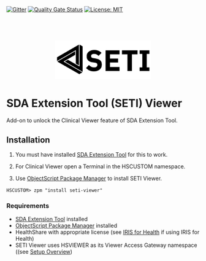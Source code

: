 [![Gitter](https://img.shields.io/badge/Available%20on-Intersystems%20Open%20Exchange-00b2a9.svg)](https://openexchange.intersystems.com/package/SETI)
 [![Quality Gate Status](https://community.objectscriptquality.com/api/project_badges/measure?project=intersystems_iris_community%2Fintersystems-iris-dev-template&metric=alert_status)](https://community.objectscriptquality.com/dashboard?id=intersystems_iris_community%2Fseti)
[![License: MIT](https://img.shields.io/badge/License-MIT-blue.svg?style=flat&logo=AdGuard)](LICENSE)

<h1 align="center">
  <br>
  <a href=""><img src="logo/Logo_h256.png" height="100"></a>
</h1>

# SDA Extension Tool (SETI) Viewer

Add-on to unlock the Clinical Viewer feature of SDA Extension Tool.

## Installation

1. You must have installed [SDA Extension Tool](https://openexchange.intersystems.com/package/SETI) for this to work.

2. For Clinical Viewer open a Terminal in the HSCUSTOM namespace.

3. Use [ObjectScript Package Manager](https://openexchange.intersystems.com/package/ObjectScript-Package-Manager) to install SETI Viewer.
```
HSCUSTOM> zpm "install seti-viewer"
```

### Requirements

* [SDA Extension Tool](https://openexchange.intersystems.com/package/SETI) installed 
* [ObjectScript Package Manager](https://openexchange.intersystems.com/package/ObjectScript-Package-Manager) installed 
* HealthShare with appropriate license (see [IRIS for Health](#iris-for-health) if using IRIS for Health)
* SETI Viewer uses HSVIEWER as its Viewer Access Gateway namespace ((see [Setup Overview](https://openexchange.intersystems.com/package/SETI#setup-overview))


